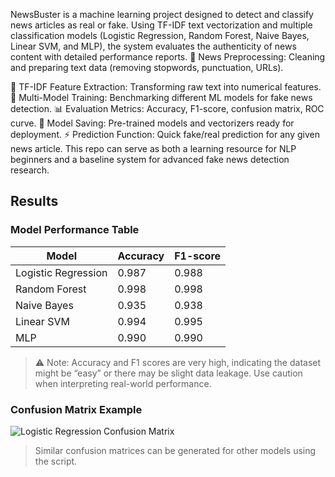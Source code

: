  NewsBuster is a machine learning project designed to detect and classify news articles as real or fake.
Using TF-IDF text vectorization and multiple classification models (Logistic Regression, Random Forest, Naive Bayes, Linear SVM, and MLP), the system evaluates the authenticity of news content with detailed performance reports.
📰 News Preprocessing: Cleaning and preparing text data (removing stopwords, punctuation, URLs).

🧮 TF-IDF Feature Extraction: Transforming raw text into numerical features.
🤖 Multi-Model Training: Benchmarking different ML models for fake news detection.
📊 Evaluation Metrics: Accuracy, F1-score, confusion matrix, ROC curve.
💾 Model Saving: Pre-trained models and vectorizers ready for deployment.
⚡ Prediction Function: Quick fake/real prediction for any given news article.
This repo can serve as both a learning resource for NLP beginners and a baseline system for advanced fake news detection research.
## Results

### Model Performance Table

| Model               | Accuracy | F1-score |
|--------------------|---------|----------|
| Logistic Regression | 0.987   | 0.988    |
| Random Forest       | 0.998   | 0.998    |
| Naive Bayes         | 0.935   | 0.938    |
| Linear SVM          | 0.994   | 0.995    |
| MLP                 | 0.990   | 0.990    |

> ⚠️ Note: Accuracy and F1 scores are very high, indicating the dataset might be “easy” or there may be slight data leakage. Use caution when interpreting real-world performance.

### Confusion Matrix Example

![Logistic Regression Confusion Matrix](results/LogisticRegression_confusion.png)

> Similar confusion matrices can be generated for other models using the script.
